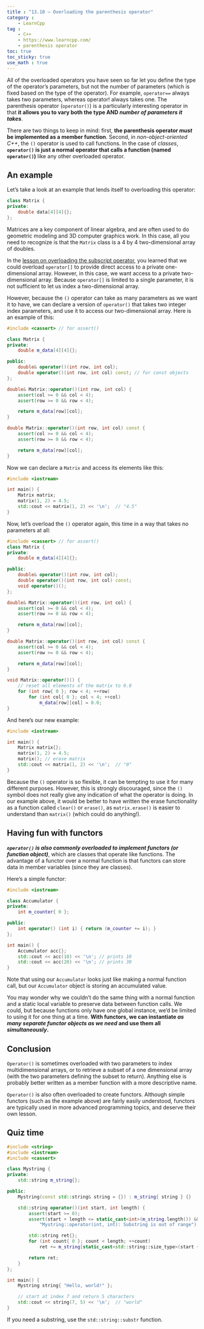 ```yaml
---
title : "13.10 — Overloading the parenthesis operator"
category :
    - LearnCpp
tag : 
    - C++
    - https://www.learncpp.com/
    - parenthesis operator
toc: true  
toc_sticky: true 
use_math : true
---
```



All of the overloaded operators you have seen so far let you define the type of the operator’s parameters, but not the number of parameters (which is fixed based on the type of the operator). For example, `operator==` always takes two parameters, whereas operator! always takes one. The parenthesis operator (`operator()`) is a particularly interesting operator in that **it allows you to vary both the type AND *number of parameters it takes***.

There are two things to keep in mind: first, **the parenthesis operator *must* be implemented as a member function**. Second, in *non-object-oriented C++*, the `()` operator is used to call functions. In the case of *classes*, **`operator()` is just a normal operator that calls a function (named `operator()`)** like any other overloaded operator.


## An example

Let’s take a look at an example that lends itself to overloading this operator:

```c++
class Matrix {
private:
    double data[4][4]{};
};
```

Matrices are a key component of linear algebra, and are often used to do geometric modeling and 3D computer graphics work. In this case, all you need to recognize is that the `Matrix` class is a 4 by 4 two-dimensional array of doubles.

In the [lesson on overloading the subscript operator](https://www.learncpp.com/cpp-tutorial/overloading-the-subscript-operator/), you learned that we could overload `operator[]` to provide direct access to a private one-dimensional array. However, in this case, we want access to a private two-dimensional array. Because `operator[]` is limited to a single parameter, it is not sufficient to let us index a two-dimensional array.

However, because the `()` operator can take as many parameters as we want it to have, we can declare a version of `operator()` that takes two integer index parameters, and use it to access our two-dimensional array. Here is an example of this:

```c++
#include <cassert> // for assert()

class Matrix {
private:
    double m_data[4][4]{};

public:
    double& operator()(int row, int col);
    double operator()(int row, int col) const; // for const objects
};

double& Matrix::operator()(int row, int col) {
    assert(col >= 0 && col < 4);
    assert(row >= 0 && row < 4);

    return m_data[row][col];
}

double Matrix::operator()(int row, int col) const {
    assert(col >= 0 && col < 4);
    assert(row >= 0 && row < 4);

    return m_data[row][col];
}
```

Now we can declare a `Matrix` and access its elements like this:

```c++
#include <iostream>

int main() {
    Matrix matrix;
    matrix(1, 2) = 4.5;
    std::cout << matrix(1, 2) << '\n';  // "4.5"
}
```

Now, let’s overload the `()` operator again, this time in a way that takes no parameters at all:

```c++
#include <cassert> // for assert()
class Matrix {
private:
    double m_data[4][4]{};

public:
    double& operator()(int row, int col);
    double operator()(int row, int col) const;
    void operator()();
};

double& Matrix::operator()(int row, int col) {
    assert(col >= 0 && col < 4);
    assert(row >= 0 && row < 4);

    return m_data[row][col];
}

double Matrix::operator()(int row, int col) const {
    assert(col >= 0 && col < 4);
    assert(row >= 0 && row < 4);

    return m_data[row][col];
}

void Matrix::operator()() {
    // reset all elements of the matrix to 0.0
    for (int row{ 0 }; row < 4; ++row)
        for (int col{ 0 }; col < 4; ++col)
            m_data[row][col] = 0.0;
}
```

And here’s our new example:

```c++
#include <iostream>

int main() {
    Matrix matrix{};
    matrix(1, 2) = 4.5;
    matrix(); // erase matrix
    std::cout << matrix(1, 2) << '\n';  // "0"
}
```

Because the `()` operator is so flexible, it can be tempting to use it for many different purposes. However, this is strongly discouraged, since the `()` symbol does not really give any indication of what the operator is doing. In our example above, it would be better to have written the erase functionality as a function called `clear()` or `erase()`, as `matrix.erase()` is easier to understand than `matrix()` (which could do anything!).


## Having fun with functors

***`operator()` is also commonly overloaded to implement functors (or function object)***, which are classes that operate like functions. The advantage of a functor over a normal function is that functors can store data in member variables (since they are classes).

Here’s a simple functor:

```c++
#include <iostream>

class Accumulator {
private:
    int m_counter{ 0 };

public:
    int operator() (int i) { return (m_counter += i); }
};

int main() {
    Accumulator acc{};
    std::cout << acc(10) << '\n'; // prints 10
    std::cout << acc(20) << '\n'; // prints 30
}
```

Note that using our `Accumulator` looks just like making a normal function call, but our `Accumulator` object is storing an accumulated value.

You may wonder why we couldn’t do the same thing with a normal function and a static local variable to preserve data between function calls. We could, but because functions only have one global instance, we’d be limited to using it for one thing at a time. **With functors, we can instantiate *as many separate functor objects as we need* and use them all *simultaneously*.**


## Conclusion

`Operator()` is sometimes overloaded with two parameters to index multidimensional arrays, or to retrieve a subset of a one dimensional array (with the two parameters defining the subset to return). Anything else is probably better written as a member function with a more descriptive name.

`Operator()` is also often overloaded to create functors. Although simple functors (such as the example above) are fairly easily understood, functors are typically used in more advanced programming topics, and deserve their own lesson.


## Quiz time

```c++
#include <string>
#include <iostream>
#include <cassert>

class Mystring {
private:
    std::string m_string{};

public:
    Mystring(const std::string& string = {}) : m_string{ string } {}

    std::string operator()(int start, int length) {
        assert(start >= 0);
        assert(start + length <= static_cast<int>(m_string.length()) &&
            "Mystring::operator(int, int): Substring is out of range");

        std::string ret{};
        for (int count{ 0 }; count < length; ++count)
            ret += m_string[static_cast<std::string::size_type>(start + count)];

        return ret;
    }
};

int main() {
    Mystring string{ "Hello, world!" };

    // start at index 7 and return 5 characters
    std::cout << string(7, 5) << '\n';  // "world"
}
```

If you need a substring, use the `std::string::substr` function.